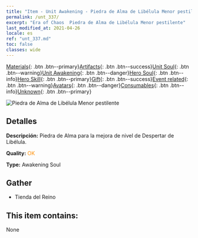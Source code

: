 ```yaml
---
title: "Item - Unit Awakening - Piedra de Alma de Libélula Menor pestilente"
permalink: /unt_337/
excerpt: "Era of Chaos  Piedra de Alma de Libélula Menor pestilente"
last_modified_at: 2021-04-26
locale: es
ref: "unt_337.md"
toc: false
classes: wide
---
```

 [Materials](/ItemsES/){: .btn .btn--primary}[Artifacts](/ItemsES/Artifacts/){: .btn .btn--success}[Unit Soul](/ItemsES/UnitSoul/){: .btn .btn--warning}[Unit Awakening](/ItemsES/UnitAwakening/){: .btn .btn--danger}[Hero Soul](/ItemsES/HeroSoul/){: .btn .btn--info}[Hero Skill](/ItemsES/HeroSkill/){: .btn .btn--primary}[Gift](/ItemsES/Gift/){: .btn .btn--success}[Event related](/ItemsES/Events/){: .btn .btn--warning}[Avatars](/ItemsES/Avatars/){: .btn .btn--danger}[Consumables](/ItemsES/Consumables/){: .btn .btn--info}[Unknown](/ItemsES/Unknown/){: .btn .btn--primary}

 ![Piedra de Alma de Libélula Menor pestilente](/images/u/tia_longying.jpg)

## Detalles
 **Descripción:** Piedra de Alma para la mejora de nivel de Despertar de Libélula.

 **Quality:** <span style="color: #FF8C00">OK</span>

 **Type:** Awakening Soul

## Gather

*    Tienda del Reino 

## This item contains:

  None

